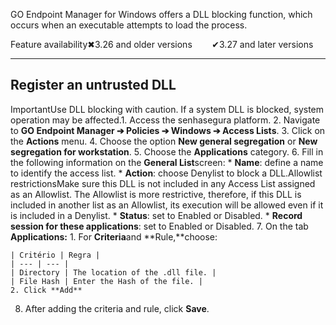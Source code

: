 GO Endpoint Manager for Windows offers a DLL blocking function, which occurs when an executable attempts to load the process.

Feature availability✖3\.26 and older versions        ✔3\.27 and later versions



---

## Register an untrusted DLL

ImportantUse DLL blocking with caution. If a system DLL is blocked, system operation may be affected.1. Access the senhasegura platform.
2. Navigate to **GO Endpoint Manager ➔ Policies ➔ Windows ➔ Access Lists**.
3. Click on the **Actions** menu.
4. Choose the option **New general segregation** or **New segregation for workstation**.
5. Choose the **Applications** category.
6. Fill in the following information on the **General List**screen:
	* **Name**: define a name to identify the access list.
	* **Action**: choose Denylist to block a DLL.Allowlist restrictionsMake sure this DLL is not included in any Access List assigned as an Allowlist. The Allowlist is more restrictive, therefore, if this DLL is included in another list as an Allowlist, its execution will be allowed even if it is included in a Denylist.
	* **Status**: set to Enabled or Disabled.
	* **Record session for these applications**: set to Enabled or Disabled.
7. On the tab **Applications:**
	1. For **Criteria**and **Rule,**choose:
	
	| Critério | Regra |
	| --- | --- |
	| Directory | The location of the .dll file. |
	| File Hash | Enter the Hash of the file. |
	2. Click **Add**
8. After adding the criteria and rule, click **Save**.

  



